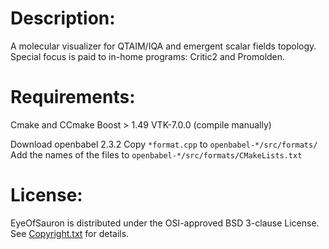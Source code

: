 
Description:
============

A molecular visualizer for QTAIM/IQA and emergent scalar fields topology.
Special focus is paid to in-home programs: Critic2 and Promolden.


Requirements:
============

Cmake and CCmake
Boost > 1.49
VTK-7.0.0 (compile manually)

Download openbabel 2.3.2
Copy `*format.cpp` to `openbabel-*/src/formats/`  
Add the names of the files to `openbabel-*/src/formats/CMakeLists.txt` 

License:
========

EyeOfSauron is distributed under the OSI-approved BSD 3-clause License.
See [Copyright.txt][] for details.

[Copyright.txt]: LICENSE.txt

